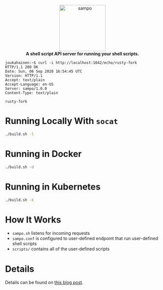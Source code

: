 <p align="center">
  <img src="https://user-images.githubusercontent.com/3843505/92512260-26878d80-f1d4-11ea-944d-73f3387f74e2.png" width="150" height="150" alt="sampo">
  <br>
  <strong>A shell script API server for running your shell scripts.</strong>
</p>

```
joukahainen:~$ curl -i http://localhost:1042/echo/rusty-fork
HTTP/1.1 200 OK
Date: Sun, 06 Sep 2020 16:54:45 UTC
Version: HTTP/1.1
Accept: text/plain
Accept-Language: en-US
Server: sampo/1.0.0
Content-Type: text/plain

rusty-fork
```

# Running Locally With `socat`

```bash
./build.sh -l
```

# Running in Docker

```bash
./build.sh -d
```

# Running in Kubernetes

```bash
./build.sh -k
```

# How It Works

- `sampo.sh` listens for incoming requests
- `sampo.conf` is configured to user-defined endpoint that run user-defined shell scripts
- `scripts/` contains all of the user-defined scripts

# Details

Details can be found on [this blog post](https://jacobsalmela.com/2020/09/15/introducing-sampo-a-bash-api-server-that-runs-your-shell-scripts/).
